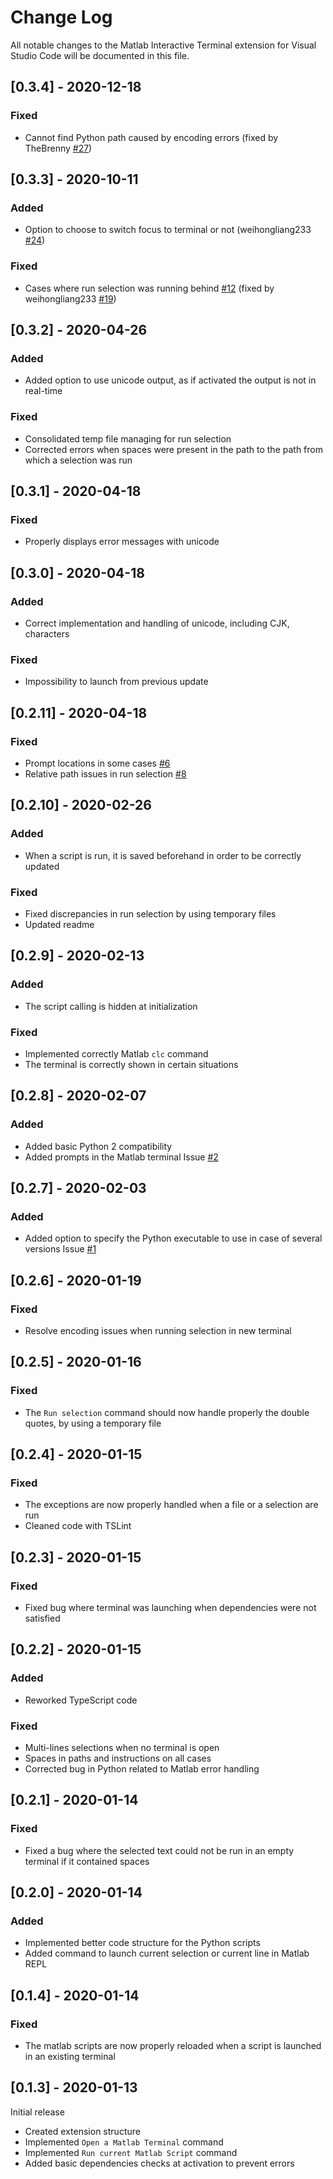 # Change Log

All notable changes to the Matlab Interactive Terminal extension for Visual Studio Code will be documented in this file.

## [0.3.4] - 2020-12-18
### Fixed
- Cannot find Python path caused by encoding errors (fixed by TheBrenny [#27](https://github.com/apommel/vscode-matlab-interactive-terminal/issues/27))

## [0.3.3] - 2020-10-11
### Added
- Option to choose to switch focus to terminal or not (weihongliang233 [#24](https://github.com/apommel/vscode-matlab-interactive-terminal/issues/24))
### Fixed
- Cases where run selection was running behind [#12](https://github.com/apommel/vscode-matlab-interactive-terminal/issues/12) (fixed by weihongliang233 [#19](https://github.com/apommel/vscode-matlab-interactive-terminal/issues/19))

## [0.3.2] - 2020-04-26
### Added
- Added option to use unicode output, as if activated the output is not in real-time
### Fixed
- Consolidated temp file managing for run selection
- Corrected errors when spaces were present in the path to the path from which a selection was run

## [0.3.1] - 2020-04-18
### Fixed
- Properly displays error messages with unicode

## [0.3.0] - 2020-04-18
### Added
- Correct implementation and handling of unicode, including CJK, characters
### Fixed
- Impossibility to launch from previous update

## [0.2.11] - 2020-04-18
### Fixed
- Prompt locations in some cases [#6](https://github.com/apommel/vscode-matlab-interactive-terminal/issues/6)
- Relative path issues in run selection [#8](https://github.com/apommel/vscode-matlab-interactive-terminal/issues/8)

## [0.2.10] - 2020-02-26
### Added
- When a script is run, it is saved beforehand in order to be correctly updated
### Fixed
- Fixed discrepancies in run selection by using temporary files
- Updated readme

## [0.2.9] - 2020-02-13
### Added
- The script calling is hidden at initialization
### Fixed
- Implemented correctly Matlab `clc` command
- The terminal is correctly shown in certain situations

## [0.2.8] - 2020-02-07
### Added
- Added basic Python 2 compatibility
- Added prompts in the Matlab terminal Issue [#2](https://github.com/apommel/vscode-matlab-interactive-terminal/issues/2)

## [0.2.7] - 2020-02-03
### Added
- Added option to specify the Python executable to use in case of several versions Issue [#1](https://github.com/apommel/vscode-matlab-interactive-terminal/issues/1)

## [0.2.6] - 2020-01-19
### Fixed
- Resolve encoding issues when running selection in new terminal

## [0.2.5] - 2020-01-16
### Fixed
- The `Run selection` command should now handle properly the double quotes, by using a temporary file

## [0.2.4] - 2020-01-15
### Fixed
- The exceptions are now properly handled when a file or a selection are run
- Cleaned code with TSLint

## [0.2.3] - 2020-01-15
### Fixed
- Fixed bug where terminal was launching when dependencies were not satisfied

## [0.2.2] - 2020-01-15
### Added
- Reworked TypeScript code
### Fixed
- Multi-lines selections when no terminal is open
- Spaces in paths and instructions on all cases 
- Corrected bug in Python related to Matlab error handling

## [0.2.1] - 2020-01-14 
### Fixed
- Fixed a bug where the selected text could not be run in an empty terminal if it contained spaces

## [0.2.0] - 2020-01-14 
### Added
- Implemented better code structure for the Python scripts
- Added command to launch current selection or current line in Matlab REPL

## [0.1.4] - 2020-01-14
### Fixed
- The matlab scripts are now properly reloaded when a script is launched in an existing terminal

## [0.1.3] - 2020-01-13
Initial release
- Created extension structure
- Implemented `Open a Matlab Terminal` command
- Implemented `Run current Matlab Script` command
- Added basic dependencies checks at activation to prevent errors
